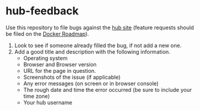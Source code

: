 # hub-feedback

Use this repository to file bugs against the [hub site](https://hub.docker.com/) (feature requests should be filed on the [Docker Roadmap](https://github.com/docker/roadmap)).

1. Look to see if someone already filled the bug, if not add a new one.
2. Add a good title and description with the following information.
   - Operating system
   - Browser and Browser version
   - URL for the page in question.
   - Screenshots of the issue (if applicable)
   - Any error messages (on screen or in browser console)
   - The rough date and time the error occurred (be sure to include your time zone)
   - Your hub username
